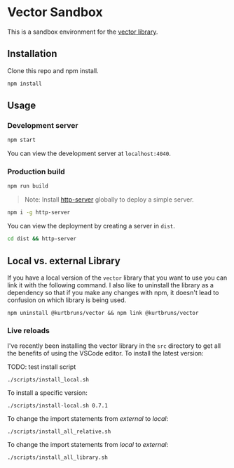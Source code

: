 # Vector Sandbox

This is a sandbox environment for the [vector library](https://github.com/kurtbruns/vector.git). 

## Installation

Clone this repo and npm install.

```bash
npm install
```

## Usage

### Development server

```bash
npm start
```

You can view the development server at `localhost:4040`.

### Production build

```bash
npm run build
```

> Note: Install [http-server](https://www.npmjs.com/package/http-server) globally to deploy a simple server.

```bash
npm i -g http-server
```

You can view the deployment by creating a server in `dist`.

```bash
cd dist && http-server
```

## Local vs. external Library

If you have a local version of the `vector` library that you want to use you can link it with the following command. I also like to uninstall the library as a dependency so that if you make any changes with npm, it doesn't lead to confusion on which library is being used.

```
npm uninstall @kurtbruns/vector && npm link @kurtbruns/vector
```

### Live reloads

I've recently been installing the vector library in the `src` directory to get all the benefits of using the VSCode editor. To install the latest version:


TODO: test install script

```
./scripts/install_local.sh
```

To install a specific version:

```
./scripts/install-local.sh 0.7.1
```

To change the import statements from *external* to *local*:

```
./scripts/install_all_relative.sh
```

To change the import statements from *local* to *external*:

```
./scripts/install_all_library.sh
```
